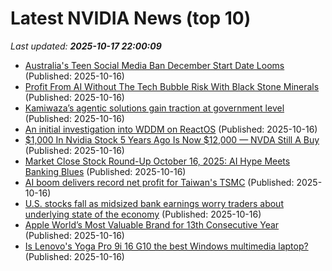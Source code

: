 # Latest NVIDIA News (top 10)
_Last updated: **2025-10-17 22:00:09**_

- [Australia's Teen Social Media Ban December Start Date Looms](https://biztoc.com/x/a187b68c27447ecb) (Published: 2025-10-16)
- [Profit From AI Without The Tech Bubble Risk With Black Stone Minerals](https://www.forbes.com/sites/greatspeculations/2025/10/16/profit-from-ai-without-the-tech-bubble-risk-with-black-stone-minerals/) (Published: 2025-10-16)
- [Kamiwaza’s agentic solutions gain traction at government level](https://siliconangle.com/2025/10/16/kamiwaza-agentic-solution-unleashai/) (Published: 2025-10-16)
- [An initial investigation into WDDM on ReactOS](https://www.osnews.com/story/143552/an-initial-investigation-into-wddm-on-reactos/) (Published: 2025-10-16)
- [$1,000 In Nvidia Stock 5 Years Ago Is Now $12,000 — NVDA Still A Buy](https://www.forbes.com/sites/investor-hub/article/1000-in-nvidia-nvda-stock-5-years-ago-is-now-12000-still-buy/) (Published: 2025-10-16)
- [Market Close Stock Round-Up October 16, 2025: AI Hype Meets Banking Blues](https://www.ibtimes.com/market-close-stock-round-october-16-2025-ai-hype-meets-banking-blues-3787345) (Published: 2025-10-16)
- [AI boom delivers record net profit for Taiwan's TSMC](https://japantoday.com/category/tech/ai-boom-delivers-record-net-profit-for-taiwan%27s-tsmc) (Published: 2025-10-16)
- [U.S. stocks fall as midsized bank earnings worry traders about underlying state of the economy](https://fortune.com/2025/10/16/u-s-stocks-fall-as-midsized-bank-earnings-worry-traders-about-underlying-state-of-the-economy/) (Published: 2025-10-16)
- [Apple World’s Most Valuable Brand for 13th Consecutive Year](https://www.mactrast.com/2025/10/apple-worlds-most-valuable-brand-for-13th-consecutive-year/) (Published: 2025-10-16)
- [Is Lenovo's Yoga Pro 9i 16 G10 the best Windows multimedia laptop?](https://www.notebookcheck.net/Is-Lenovo-s-Yoga-Pro-9i-16-G10-the-best-Windows-multimedia-laptop.1139997.0.html) (Published: 2025-10-16)
